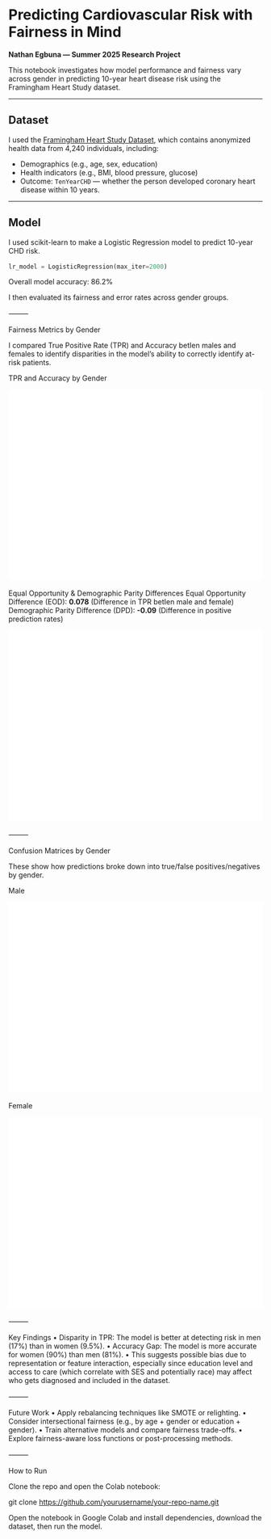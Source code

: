 # Predicting Cardiovascular Risk with Fairness in Mind  
**Nathan Egbuna — Summer 2025 Research Project**

This notebook investigates how model performance and fairness vary across gender in predicting 10-year heart disease risk using the Framingham Heart Study dataset.

---

## Dataset  
I used the [Framingham Heart Study Dataset](https://www.kaggle.com/datasets/aasheesh200/framingham-heart-study-dataset), which contains anonymized health data from 4,240 individuals, including:

- Demographics (e.g., age, sex, education)
- Health indicators (e.g., BMI, blood pressure, glucose)
- Outcome: `TenYearCHD` — whether the person developed coronary heart disease within 10 years.

---

## Model
I used scikit-learn to make a Logistic Regression model to predict 10-year CHD risk.

```python
lr_model = LogisticRegression(max_iter=2000)
```

Overall model accuracy: 86.2%

I then evaluated its fairness and error rates across gender groups.

⸻

Fairness Metrics by Gender

I compared True Positive Rate (TPR) and Accuracy betIen males and females to identify disparities in the model’s ability to correctly identify at-risk patients.

TPR and Accuracy by Gender

![True Positive Rate and Accuracy](images/tpr_acc.png)


Equal Opportunity & Demographic Parity Differences
Equal Opportunity Difference (EOD): **0.078**
(Difference in TPR betIen male and female)
Demographic Parity Difference (DPD): **-0.09**
(Difference in positive prediction rates)

![Equal Opportunity & Demographic Parity Differences](images/eod_dpd.png)


⸻

Confusion Matrices by Gender

These show how predictions broke down into true/false positives/negatives by gender.

Male

![Confusion Matrix - Male](images/conf_matrix_male.png)

Female

![Confusion Matrix - Female](images/conf_matrix_male.png)


⸻

Key Findings
	•	Disparity in TPR: The model is better at detecting risk in men (17%) than in women (9.5%).
	•	Accuracy Gap: The model is more accurate for women (90%) than men (81%).
	•	This suggests possible bias due to representation or feature interaction, especially since education level and access to care (which correlate with SES and potentially race) may affect who gets diagnosed and included in the dataset.

⸻

Future Work
	•	Apply rebalancing techniques like SMOTE or reIighting.
	•	Consider intersectional fairness (e.g., by age + gender or education + gender).
	•	Train alternative models and compare fairness trade-offs.
	•	Explore fairness-aware loss functions or post-processing methods.

⸻

How to Run

Clone the repo and open the Colab notebook:

git clone https://github.com/yourusername/your-repo-name.git

Open the notebook in Google Colab and install dependencies, download the dataset, then run the model.
